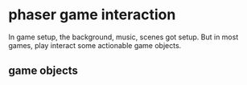 # phaser game interaction

In game setup, the background, music, scenes got setup. But in most games, play interact some actionable game objects.

## game objects
